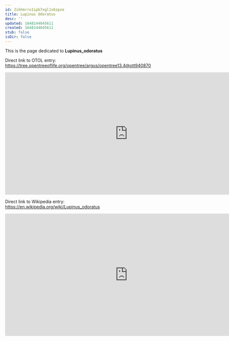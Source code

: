 ```yaml
---
id: 2ikhmrro1ipb7xgl1s6zpze
title: Lupinus Odoratus
desc: ''
updated: 1648144045611
created: 1648144045611
stub: false
isDir: false
---
```

This is the page dedicated to **Lupinus_odoratus**


Direct link to OTOL entry: https://tree.opentreeoflife.org/opentree/argus/opentree13.4@ott940870



<html>
    <body>
    <iframe src="https://tree.opentreeoflife.org/opentree/argus/opentree13.4@ott940870"
    width="800" height="400" frameborder="0" allowfullscreen> </iframe>
    </body>
</html>
    


Direct link to Wikipedia entry: https://en.wikipedia.org/wiki/Lupinus_odoratus



<html>
    <body>
    <iframe src="https://en.wikipedia.org/wiki/Lupinus_odoratus"
    width="800" height="400" frameborder="0" allowfullscreen> </iframe>
    </body>
</html>
    
